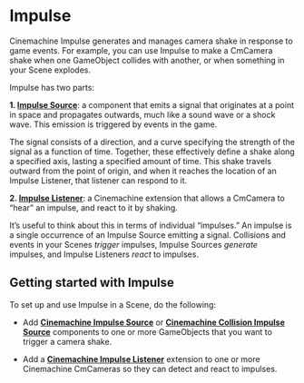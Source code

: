 # Impulse

Cinemachine Impulse generates and manages camera shake in response to game events. For example, you can use Impulse to make a CmCamera shake when one GameObject collides with another, or when something in your Scene explodes.

Impulse has two parts: 

**1. [Impulse Source](CinemachineImpulseSourceOverview.md)**: a component that emits a signal that originates at a point in space and propagates outwards, much like a sound wave or a shock wave. This emission is triggered by events in the game. 

The signal consists of a direction, and a curve specifying the strength of the signal as a function of time. Together, these effectively define a shake along a specified axis, lasting a specified amount of time. This shake travels outward from the point of origin, and when it reaches the location of an Impulse Listener, that listener can respond to it.

**2. [Impulse Listener](CinemachineImpulseListener.md)**: a Cinemachine extension that allows a CmCamera to “hear” an impulse, and react to it by shaking.

It’s useful to think about this in terms of individual “impulses.” An impulse is a single occurrence of an Impulse Source emitting a signal. Collisions and events in your Scenes _trigger_ impulses, Impulse Sources _generate_ impulses, and Impulse Listeners _react_ to impulses.

## Getting started with Impulse

To set up and use Impulse in a Scene, do the following: 

- Add **[Cinemachine Impulse Source](CinemachineImpulseSource.md)** or **[Cinemachine Collision Impulse Source](CinemachineCollisionImpulseSource.md)** components to one or more GameObjects that you want to trigger a camera shake.

- Add a **[Cinemachine Impulse Listener](CinemachineImpulseListener.md)** extension to one or more Cinemachine CmCameras so they can detect and react to impulses.